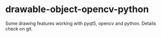 # drawable-object-opencv-python
Some drawing features working with pyqt5, opencv and python.
Details check on git.